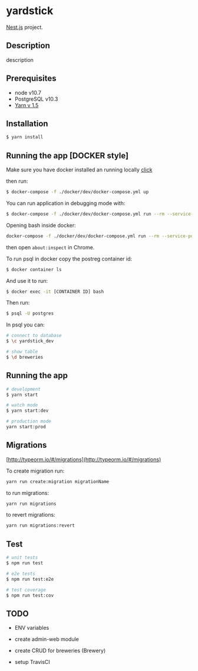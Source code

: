 # yardstick

[Nest.js](https://docs.nestjs.com/) project.

## Description

description

## Prerequisites

* node v10.7
* PostgreSQL v10.3
* [Yarn v 1.5](https://yarnpkg.com/lang/en/)

## Installation

```bash
$ yarn install
```

## Running the app [DOCKER style]

Make sure you have docker installed an running locally [click](https://www.docker.com/community-edition#/download)

then run:

```bash
$ docker-compose -f ./docker/dev/docker-compose.yml up
```

You can run application in debugging mode with:

```bash
$ docker-compose -f ./docker/dev/docker-compose.yml run --rm --service-ports web yarn start:inspect
```

Opening bash inside docker:

```bash
docker-compose -f ./docker/dev/docker-compose.yml run --rm --service-ports web bash
```

then open `about:inspect` in Chrome.

To run psql in docker copy the postreg container id:

```bash
$ docker container ls
```

And use it to run:

```bash
$ docker exec -it [CONTAINER ID] bash
```

Then run:

```bash
$ psql -U postgres
```
In psql you can:

```bash
# connect to database
$ \c yardstick_dev

# show table
$ \d breweries
```

## Running the app

```bash
# development
$ yarn start

# watch mode
$ yarn start:dev

# production mode
yarn start:prod
```

## Migrations

[http://typeorm.io/#/migrations](http://typeorm.io/#/migrations)

To create migration run:

```bash
yarn run create:migration migrationName
```

to run migrations:

```bash
yarn run migrations
```

to revert migrations:

```bash
yarn run migrations:revert

```

## Test

```bash
# unit tests
$ npm run test

# e2e tests
$ npm run test:e2e

# test coverage
$ npm run test:cov
```

## TODO

* ENV variables

* create admin-web module

* create CRUD for breweries (Brewery)

* setup TravisCI
